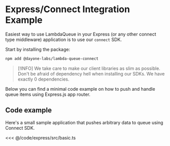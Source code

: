 # Express/Connect Integration Example

Easiest way to use LambdaQueue in your Express (or any other connect type middleware) application is to use our `connect` SDK.

Start by installing the package:

```bash
npm add @dayone-labs/lambda-queue-connect
```

> [!INFO]
> We take care to make our client libraries as slim as possible.
> Don't be afraid of dependency hell when installing our SDKs.
> We have exactly 0 dependencies.

Below you can find a minimal code example on how to push and handle queue items
using Express.js app router.

## Code example

Here's a small sample application that pushes arbitrary data to queue using Connect SDK.

<<< @/code/express/src/basic.ts
